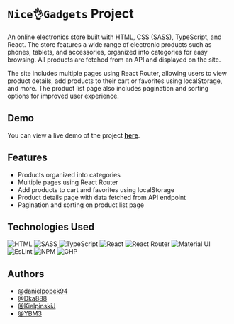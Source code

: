 # `Nice👌Gadgets` Project

An online electronics store built with HTML, CSS (SASS), TypeScript, and React. The store features a wide range of electronic products such as phones, tablets, and accessories, organized into categories for easy browsing. All products are fetched from an API and displayed on the site.

The site includes multiple pages using React Router, allowing users to view product details, add products to their cart or favorites using localStorage, and more. The product list page also includes pagination and sorting options for improved user experience.

## Demo

You can view a live demo of the project **[here](https://fe-feb20-codewizards.github.io/product_catalog/)**.

## Features

- Products organized into categories
- Multiple pages using React Router
- Add products to cart and favorites using localStorage
- Product details page with data fetched from API endpoint
- Pagination and sorting on product list page

## Technologies Used


![HTML](https://img.shields.io/badge/HTML5-E34F26?style=for-the-badge&logo=html5&logoColor=white)
![SASS](https://img.shields.io/badge/Sass-CC6699.svg?style=for-the-badge&logo=Sass&logoColor=white)
![TypeScript](https://img.shields.io/badge/TypeScript-3178C6.svg?style=for-the-badge&logo=TypeScript&logoColor=white)
![React](https://img.shields.io/badge/React-61DAFB.svg?style=for-the-badge&logo=React&logoColor=black)
![React Router](https://img.shields.io/badge/React%20Router-CA4245.svg?style=for-the-badge&logo=React-Router&logoColor=white)
![Material UI](https://img.shields.io/badge/Material%20UI-007FFF?style=for-the-badge&logo=mui&logoColor=white)
![EsLint](https://img.shields.io/badge/eslint-3A33D1?style=for-the-badge&logo=eslint&logoColor=white)
![NPM](https://img.shields.io/badge/npm-CB3837?style=for-the-badge&logo=npm&logoColor=white)
![GHP](https://img.shields.io/badge/GitHub%20Pages-222222?style=for-the-badge&logo=GitHub%20Pages&logoColor=white)


## Authors

- [@danielpopek94](https://github.com/danielpopek94)
- [@Dka888](https://github.com/Dka888)
- [@KielpinskiJ](https://github.com/KielpinskiJ)
- [@YBM3](https://github.com/YBM3)


